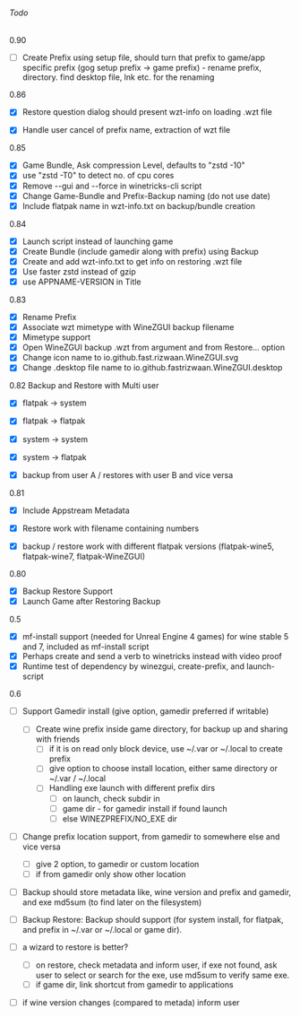 ###### Todo

0.90

- [ ] Create Prefix using setup file, should turn that prefix to game/app specific prefix (gog setup prefix -> game prefix) - rename prefix, directory. find desktop file, lnk etc. for the renaming

0.86
- [x] Restore question dialog should present wzt-info on loading .wzt file
- [x] Handle user cancel of prefix name, extraction of wzt file


0.85
- [x] Game Bundle, Ask compression Level, defaults to "zstd -10"
- [x] use "zstd -T0" to detect no. of cpu cores
- [x] Remove --gui and --force in winetricks-cli script
- [x] Change Game-Bundle and Prefix-Backup naming (do not use date)
- [x] Include flatpak name in wzt-info.txt on backup/bundle creation

0.84
- [x] Launch script instead of launching game
- [x] Create Bundle (include gamedir along with prefix) using Backup
- [x] Create and add wzt-info.txt to get info on restoring .wzt file
- [x] Use faster zstd instead of gzip
- [x] use APPNAME-VERSION in Title

0.83
- [x] Rename Prefix
- [x] Associate wzt mimetype with WineZGUI backup filename
- [x] Mimetype support
- [x] Open WineZGUI backup .wzt from argument and from Restore... option
- [x] Change icon name to io.github.fast.rizwaan.WineZGUI.svg
- [x] Change .desktop file name to io.github.fastrizwaan.WineZGUI.desktop

0.82
Backup and Restore with Multi user
- [x] flatpak -> system
- [x] flatpak -> flatpak
- [x] system -> system
- [x] system -> flatpak
- [x] backup from user A / restores with user B and vice versa


0.81

- [x] Include Appstream Metadata
- [x] Restore work with filename containing numbers
- [x] backup / restore work with different flatpak versions (flatpak-wine5, flatpak-wine7, flatpak-WineZGUI)



0.80

- [x] Backup Restore Support
- [x] Launch Game after Restoring Backup

0.5

- [x] mf-install support (needed for Unreal Engine 4 games) for wine stable 5 and 7, included as mf-install script
- [x] Perhaps create and send a verb to winetricks instead with video proof
- [x] Runtime test of dependency by winezgui, create-prefix, and launch-script

0.6

- [ ] Support Gamedir install (give option, gamedir preferred if writable)
  - [ ] Create wine prefix inside game directory, for backup up and sharing with friends
    - [ ] if it is on read only block device, use ~/.var or ~/.local to create prefix
    - [ ] give option to choose install location, either same directory or ~/.var / ~/.local
    - [ ] Handling exe launch with different prefix dirs
      - [ ] on launch, check subdir in
      - [ ] game dir - for gamedir install if found launch
      - [ ] else WINEZPREFIX/NO_EXE dir
- [ ] Change prefix location support, from gamedir to somewhere else and vice versa
  - [ ] give 2 option, to gamedir or custom location
  - [ ] if from gamedir only show other location
- [ ] Backup should store metadata like, wine version and prefix and gamedir, and exe md5sum (to find later on the filesystem)
- [ ] Backup  Restore: Backup should support (for system install, for flatpak, and prefix in ~/.var or ~/.local or game dir).
- [ ] a wizard to restore is better?
  - [ ] on restore, check metadata and inform user, if exe not found, ask user to select or search for the exe, use md5sum to verify same exe.
  - [ ] if game dir, link shortcut from gamedir to applications
- [ ] if wine version changes (compared to metada) inform user


